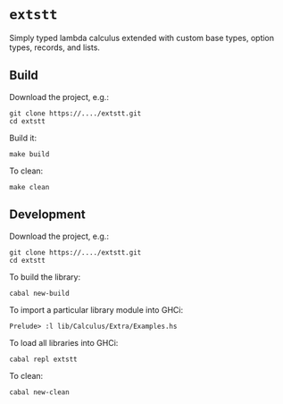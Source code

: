 # `extstt`

Simply typed lambda calculus extended with custom base types,
option types, records, and lists.


## Build

Download the project, e.g.:

    git clone https://..../extstt.git
    cd extstt 

Build it:

    make build

To clean:

    make clean


## Development

Download the project, e.g.:

    git clone https://..../extstt.git
    cd extstt 

To build the library:

    cabal new-build

To import a particular library module into GHCi:

    Prelude> :l lib/Calculus/Extra/Examples.hs

To load all libraries into GHCi:

    cabal repl extstt 

To clean:

    cabal new-clean


